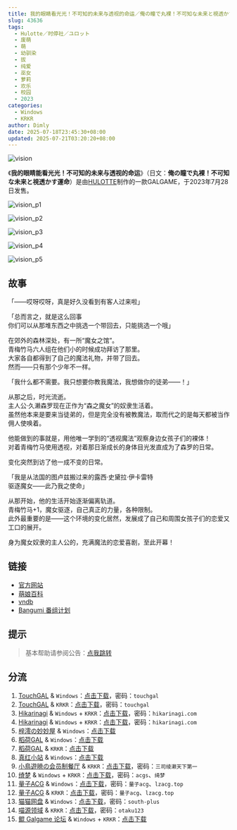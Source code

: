 ```yaml
---
title: 我的眼睛看光光！不可知的未来与透视的命运／俺の瞳で丸裸！不可知な未来と視透かす運命／俺不可知／Orefukachi
slug: 43636
tags:
  - Hulotte／时停社／ユロット
  - 废萌
  - 萌
  - 幼驯染
  - 拔
  - 纯爱
  - 巫女
  - 萝莉
  - 欢乐
  - 校园
  - 2023
categories:
  - Windows
  - KRKR
author: Dimly
date: 2025-07-18T23:45:30+08:00
updated: 2025-07-21T03:20:20+08:00
---
```


![vision](https://static.saop.cc/vns/img/vision.webp)

《**我的眼睛能看光光！不可知的未来与透视的命运**》（日文：**俺の瞳で丸裸！不可知な未来と視透かす運命**）是由[HULOTTE](https://zh.moegirl.org.cn/HULOTTE)制作的一款GALGAME，于2023年7月28日发售。

<!--more-->

![vision_p1](https://static.saop.cc/vns/img/vision_p1.webp)

![vision_p2](https://static.saop.cc/vns/img/vision_p2.webp)

![vision_p3](https://static.saop.cc/vns/img/vision_p3.webp)

![vision_p4](https://static.saop.cc/vns/img/vision_p4.webp)

![vision_p5](https://static.saop.cc/vns/img/vision_p5.webp)

## 故事

「——哎呀哎呀，真是好久没看到有客人过来啦」

「总而言之，就是这么回事   
你们可以从那堆东西之中挑选一个带回去，只能挑选一个哦」

在郊外的森林深处，有一所“魔女之馆”。  
青梅竹马六人组在他们小的时候成功拜访了那里。  
大家各自都得到了自己的魔法礼物，并带了回去。  
然而——只有那个少年不一样。

「我什么都不需要。我只想要你教我魔法，我想做你的徒弟——！」

从那之后，时光流逝。  
主人公·久濑森罗现在正作为“森之魔女”的奴隶生活着。  
虽然他本来是要来当徒弟的，但是完全没有被教魔法，取而代之的是每天都被当作佣人使唤着。

他能做到的事就是，用他唯一学到的“透视魔法”观察身边女孩子们的裸体！  
对着青梅竹马使用透视，对着那日渐成长的身体目光发直成为了森罗的日常。

变化突然到访了他一成不变的日常。

「我是从法国的图卢兹搬过来的露西·史黛拉·伊卡雷特  
驱逐魔女——此乃我之使命」

从那开始，他的生活开始逐渐偏离轨道。  
青梅竹马+1，魔女驱逐，自己真正的力量，各种限制。  
此外最重要的是——这个环境的变化居然，发展成了自己和周围女孩子们的恋爱又工口的展开。

身为魔女奴隶的主人公的，充满魔法的恋爱喜剧，至此开幕！

## 链接

- [官方网站](https://hulotte.jp/product/vision/)
- [萌娘百科](https://zh.moegirl.org.cn/%E6%88%91%E7%9A%84%E7%9C%BC%E7%9D%9B%E8%83%BD%E7%9C%8B%E5%85%89%E5%85%89%EF%BC%81%E4%B8%8D%E5%8F%AF%E7%9F%A5%E7%9A%84%E6%9C%AA%E6%9D%A5%E4%B8%8E%E9%80%8F%E8%A7%86%E7%9A%84%E5%91%BD%E8%BF%90)
- [vndb](https://vndb.org/v44098)
- [Bangumi 番组计划](https://bgm.tv/subject/431209)

## 提示

> 基本帮助请参阅公告：[点我跳转](/)

## 分流

1.  [TouchGAL](https://www.touchgal.us/) & `Windows`：[点击下载](https://pan.touchgal.net/s/lrBC7)，密码：`touchgal`
2.  [TouchGAL](https://www.touchgal.us/) & `KRKR`：[点击下载](https://pan.touchgal.net/s/3o1T7)，密码：`touchgal`
3.  [Hikarinagi](https://www.hikarinagi.net/) & `Windows` + `KRKR`：[点击下载](https://pan.yurari.moe/s/xozT4)，密码：`hikarinagi.com`
4.  [Hikarinagi](https://www.hikarinagi.net/) & `Windows` + `KRKR`：[点击下载](https://pan.yurari.moe/s/QW7lHE)，密码：`hikarinagi.com`
5.  [梓澪の妙妙屋](https://zi0.cc/) & `Windows`：[点击下载](https://zi0.cc/d/%E5%90%88%E9%9B%86%E7%B3%BB%E5%88%97/%E5%8D%97%2BGalGame%E6%B1%89%E5%8C%96%E5%8C%BA%E5%85%A8%E5%8C%BA%E8%B5%84%E6%BA%90%E5%A4%87%E4%BB%BD/05/%5BHULOTTE%5D%E4%BF%BA%E3%81%AE%E7%9E%B3%E3%81%A7%E4%B8%B8%E8%A3%B8%EF%BC%81%20%E4%B8%8D%E5%8F%AF%E7%9F%A5%E3%81%AA%E6%9C%AA%E6%9D%A5%E3%81%A8%E8%A6%96%E9%80%8F%E3%81%8B%E3%81%99%E9%81%8B%E5%91%BD%E6%88%91%E7%9A%84%E7%9C%BC%E7%9D%9B%E8%83%BD%E7%9C%8B%E5%85%89%E5%85%89%EF%BC%81%E4%B8%8D%E5%8F%AF%E7%9F%A5%E7%9A%84%E6%9C%AA%E6%9D%A5%E4%B8%8E%E9%80%8F%E8%A7%86%E7%9A%84%E5%91%BD%E8%BF%90%20V1.01%E6%AD%A3%E5%BC%8F%E5%85%A8%E7%BA%BF%E6%B1%89%E5%8C%96%E7%A1%AC%E7%9B%98%E7%89%88%5B%E6%9C%80%E8%8B%B1%E4%BF%8A%E7%9A%84%E8%89%B2%E7%8B%BC%E6%B1%89%E5%8C%96%5D.zip?sign=XA_sibCZ-y4PR4LtiGvPUkc3aKaBtt5uMbzrrl8LB3Q=:0)
6.  [稻荷GAL](https://inarigal.com/) & `Windows`：[点击下载](https://enir.atrimoe.com/PC-2/HULOTTE/%E6%88%91%E7%9A%84%E7%9C%BC%E7%9D%9B%E8%83%BD%E7%9C%8B%E5%85%89%E5%85%89%EF%BC%81%E4%B8%8D%E5%8F%AF%E7%9F%A5%E7%9A%84%E6%9C%AA%E6%9D%A5%E4%B8%8E%E9%80%8F%E8%A7%86%E7%9A%84%E5%91%BD%E8%BF%90.zip)
7.  [稻荷GAL](https://inarigal.com/) & `KRKR`：[点击下载](https://enir.atrimoe.com/KRKR/%E6%88%91%E7%9A%84%E7%9C%BC%E7%9D%9B%E8%83%BD%E7%9C%8B%E5%85%89%E5%85%89%EF%BC%81%E4%B8%8D%E5%8F%AF%E7%9F%A5%E7%9A%84%E6%9C%AA%E6%9D%A5%E4%B8%8E%E9%80%8F%E8%A7%86%E7%9A%84%E5%91%BD%E8%BF%90.zip) 
8.  [真红小站](https://www.shinnku.com/) & `Windows`：[点击下载](https://download.shinnku.com/file/shinnku/zd/2023/%5B230728%5D%5BHULOTTE%5D%20%E4%BF%BA%E3%81%AE%E7%9E%B3%E3%81%A7%E4%B8%B8%E8%A3%B8%EF%BC%81%20%E4%B8%8D%E5%8F%AF%E7%9F%A5%E3%81%AA%E6%9C%AA%E6%9D%A5%E3%81%A8%E8%A6%96%E9%80%8F%E3%81%8B%E3%81%99%E9%81%8B%E5%91%BD.rar)
9.  [小鳥遊暁の会员制餐厅](https://t-satoru.top/) & `KRKR`：[点击下载](https://pan.t-satoru.top/s3b/TP/%E9%80%8F%E8%A7%86%E7%9C%BC)，密码：`三司绫濑天下第一`
10. [绮梦](https://acgs.one/) & `Windows` + `KRKR`：[点击下载](https://game.acgs.one/game/296.html)，密码：`acgs`、`绮梦`
11.  [量子ACG](https://lzacg.org/) & `Windows`：[点击下载](https://lzacg.org/6170)，密码：`量子acg`、`lzacg.top`
12.  [量子ACG](https://lzacg.org/) & `KRKR`：[点击下载](https://lzacg.org/9244)，密码：`量子acg`、`lzacg.top`
13.  [猫猫网盘](https://catcat.cloud/) & `Windows`：[点击下载](https://catcat.cloud/d/GalGame/SP%E5%90%8E%E7%AB%AF1%5BGalGame%E5%88%86%E5%8C%BA%5D/GalGame%E5%90%88%E9%9B%86-05%E5%8F%B7%E6%9C%BA/Part21/%5BHulotte%5D%20%E6%88%91%E7%9A%84%E7%9C%BC%E7%9D%9B%E8%83%BD%E7%9C%8B%E5%85%89%E5%85%89%EF%BC%8C%E4%B8%8D%E5%8F%AF%E7%9F%A5%E7%9A%84%E6%9C%AA%E6%9D%A5%E4%B8%8E%E9%80%8F%E8%A7%86%E7%9A%84%E5%91%BD%E8%BF%90!%EF%BC%8F%E4%BF%BA%E3%81%AE%E7%9E%B3%E3%81%A7%E4%B8%B8%E8%A3%B8%EF%BC%81%E4%B8%8D%E5%8F%AF%E7%9F%A5%E3%81%AA%E6%9C%AA%E6%9D%A5%E3%81%A8%E8%A6%96%E9%80%8F%E3%81%8B%E3%81%99%E9%81%8B%E5%91%BD%E3%80%90%E6%9C%80%E8%8B%B1%E4%BF%8A%E7%9A%84%E6%B8%A3%E7%94%B7%E3%80%91%5BV1.01%5D.rar)，密码：`south-plus`
14.  [喵源领域](https://www.nyantaku.com/) & `KRKR`：[点击下载](https://www.nullcloud.top/d/Game/HULOTTE/%5BKirikiroid2%5D%E6%88%91%E7%9A%84%E7%9C%BC%E7%9D%9B%E8%83%BD%E7%9C%8B%E5%85%89%E5%85%89%EF%BC%8C%E4%B8%8D%E5%8F%AF%E7%9F%A5%E7%9A%84%E6%9C%AA%E6%9D%A5%E4%B8%8E%E9%80%8F%E8%A7%86%E7%9A%84%E5%91%BD%E8%BF%90!.7z?sign=zWiTBWd_1SKrHTZO-8r4NlDJrcriR87PP2Fr4geqAzM=:0)，密码：`otaku123`
15.  [鲲 Galgame 论坛](https://kungal.com) & `Windows` + `KRKR`：[点击下载](https://www.kungal.com/galgame/268)
